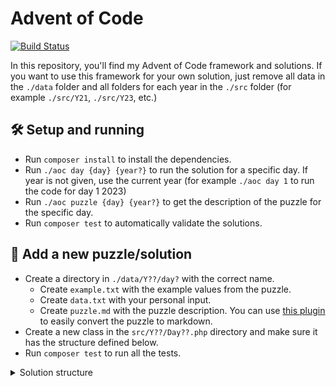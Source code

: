 # Advent of Code

[![Build Status](https://drone.trizz.io/api/badges/trizz/adventofcode/status.svg)](https://drone.trizz.io/trizz/adventofcode)

In this repository, you'll find my Advent of Code framework and solutions. If you want to
use this framework for your own solution, just remove all data in the `./data` folder and all
folders for each year in the `./src` folder (for example `./src/Y21`, `./src/Y23`, etc.)

## 🛠 Setup and running
- Run `composer install` to install the dependencies.
- Run `./aoc day {day} {year?}` to run the solution for a specific day. If year is not given, use the current year (for example `./aoc day 1` to run the code for day 1 2023)
- Run `./aoc puzzle {day} {year?}` to get the description of the puzzle for the specific day.
- Run `composer test` to automatically validate the solutions.

## 🧩 Add a new puzzle/solution
- Create a directory in `./data/Y??/day?` with the correct name.
  - Create `example.txt` with the example values from the puzzle.
  - Create `data.txt` with your personal input.
  - Create `puzzle.md` with the puzzle description. You can use [this plugin](https://github.com/kfarnung/aoc-to-markdown) to easily convert the puzzle to markdown.
- Create a new class in the `src/Y??/Day??.php` directory and make sure it has the structure defined below.
- Run `composer test` to run all the tests.

<details>
  <summary>Solution structure</summary>

```php
<?php

namespace trizz\AdventOfCode\Y21;

// Make sure the classname is correct.
class Day1 extends Solution
{
  // Provide the expected results for part 1.
  public static int $part1ExampleResult = null;
  public static int $part1Result = null;

  // Provide the expected results for part 2.
  public static int $part2ExampleResult = null;
  public static int $part2Result = null;
    
  protected function part1(array $data): int
  {
      // Solution for part 1.
  }

  protected function part2(array $data): int
  {
    // Solution for part 2.
  }
}
```
</details>

